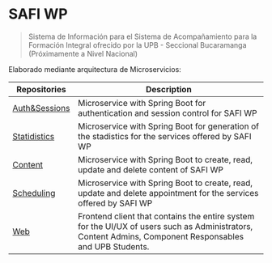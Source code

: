 # SAFI WP
> Sistema de Información para el Sistema de Acompañamiento para la Formación Integral ofrecido por la UPB - Seccional Bucaramanga (Próximamente a Nivel Nacional)

Elaborado mediante arquitectura de Microservicios:

| Repositories                                                 | Description                                                  |
| ------------------------------------------------------------ | ------------------------------------------------------------ |
| [Auth&Sessions](https://github.com/safi-upb-bot/SafiAuthentication)             | Microservice with Spring Boot for authentication and session control for SAFI WP |
| [Statidistics]()             | Microservice with Spring Boot for generation of the stadistics for the services offered by SAFI WP |
| [Content](https://github.com/safi-upb-bot/ContentManagerMS)             | Microservice with Spring Boot to create, read, update and delete content of SAFI WP |
| [Scheduling](https://github.com/safi-upb-bot/AppointmentManagement)             | Microservice with Spring Boot to create, read, update and delete appointment for the services offered by SAFI WP |
| [Web](https://github.com/safi-upb-bot/SAFIprototipo)                     | Frontend client that contains the entire system for the UI/UX of users such as Administrators, Content Admins, Component Responsables and UPB Students. |
